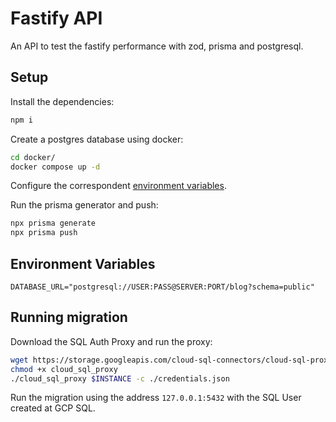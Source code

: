 # Fastify API

An API to test the fastify performance with zod, prisma and postgresql.

## Setup

Install the dependencies:

```sh
npm i
```

Create a postgres database using docker:

```sh
cd docker/
docker compose up -d
```

Configure the correspondent [environment variables](#environment-variables).

Run the prisma generator and push:

```sh
npx prisma generate
npx prisma push
```

## Environment Variables

```
DATABASE_URL="postgresql://USER:PASS@SERVER:PORT/blog?schema=public"
```

## Running migration

Download the SQL Auth Proxy and run the proxy:

```sh
wget https://storage.googleapis.com/cloud-sql-connectors/cloud-sql-proxy/v2.16.0/cloud-sql-proxy.linux.amd64 -O cloud_sql_proxy
chmod +x cloud_sql_proxy
./cloud_sql_proxy $INSTANCE -c ./credentials.json
```

Run the migration using the address `127.0.0.1:5432` with the SQL User created at GCP SQL.
